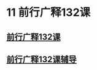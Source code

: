 # 11 前行广释132课

## [前行广释132课](https://huidengchanxiu.net/refs/qxgs/qxgs-12ssyj#前行广释第132课)

## [前行广释132课辅导](https://huidengchanxiu.net/refs/qxgs/fudao/qxgsfd-12ssyj#前行广释第132课辅导)
